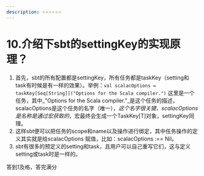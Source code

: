 ```yaml
---
description: ⭐️⭐️⭐️⭐️⭐️⭐️
---
```


# 10.介绍下sbt的settingKey的实现原理？

1. 首先，sbt的所有配置都是settingKey，所有任务都是taskKey（setting和task有时候是有一样的效果）。举例：`val scalacOptions = taskKey[Seq[String]]("Options for the Scala compiler.")` 这里是一个任务，其中_"Options for the Scala compiler."_是这个任务的描述，scalacOptions是这个任务的名字（唯一），_这个名字很关键，scalacOptions是名称是通过宏获取的_，宏最终会生成一个TaskKey\[T]对象，settingKey同理。
2. &#x20;这样sbt便可以把任务的scope和name以及操作进行绑定，其中任务操作的定义其实就是给scalacOptions 赋值，比如：scalacOptions :== Nil。
3. sbt有很多的预定义的setting和task，且用户可以自己重写它们，这与定义setting或task时是一样的。



答到1及格，答完满分

